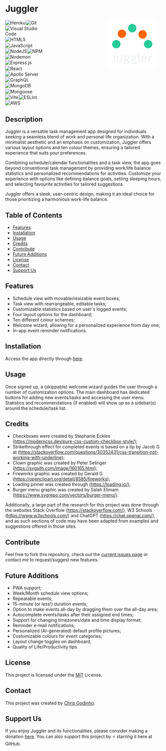 # Juggler

<a href="https://workflow-oj8s.onrender.com/">
  <img src="./client/public/readme_logo.png" height="150px" align="right" style="margin-right: 5%;"/>
</a>

<div style="display: flex; flex-wrap: wrap; width: 25%">

<img alt="Heroku" style="margin-right: 1%; margin-bottom: 1%" src="https://img.shields.io/badge/Heroku-grey?style=for-the-badge&logo=heroku&logoColor=430098">
<img alt="Git" style="margin-right: 1%; margin-bottom: 1%" src="https://img.shields.io/badge/Git-grey?style=for-the-badge&logo=git&logoColor=F05032">
<img alt="Visual Studio Code" style="margin-right: 1%; margin-bottom: 1%" src="https://img.shields.io/badge/Visual_Studio_Code-grey?style=for-the-badge&logo=visual-studio-code&logoColor=007ACC">
<img alt="HTML5" style="margin-right: 1%; margin-bottom: 1%" src="https://img.shields.io/badge/HTML5-grey?style=for-the-badge&logo=html5&logoColor=E34F26">
<img alt="JavaScript" style="margin-right: 1%; margin-bottom: 1%" src="https://img.shields.io/badge/JavaScript-grey?style=for-the-badge&logo=javascript">
<img alt="NodeJS" style="margin-right: 1%; margin-bottom: 1%" src="https://img.shields.io/badge/node.js-grey?style=for-the-badge&logo=node.js&logoColor=339933">
<img alt="NPM" style="margin-right: 1%; margin-bottom: 1%" src="https://img.shields.io/badge/NPM-grey?style=for-the-badge&logo=npm&logoColor=CB3837">
<img alt="Nodemon" style="margin-right: 1%; margin-bottom: 1%" src="https://img.shields.io/badge/Nodemon-grey?style=for-the-badge&logo=nodemon&logoColor=76D04B">
<img alt="Express.js" style="margin-right: 1%; margin-bottom: 1%" src="https://img.shields.io/badge/express.js-grey?style=for-the-badge&logo=express&logoColor=000000">
<img alt="React" style="margin-right: 1%; margin-bottom: 1%" src="https://img.shields.io/badge/React-grey?style=for-the-badge&logo=react&logoColor=61DAFB">
<img alt="Apollo Server" style="margin-right: 1%; margin-bottom: 1%" src="https://img.shields.io/badge/apollo-grey?style=for-the-badge&logo=apollo-graphql&logoColor=311C87">
<img alt="GraphQL" style="margin-right: 1%; margin-bottom: 1%" src="https://img.shields.io/badge/graphql-grey?style=for-the-badge&logo=graphql&logoColor=E10098">
<img alt="MongoDB" style="margin-right: 1%; margin-bottom: 1%" src="https://img.shields.io/badge/mongodb-grey?style=for-the-badge&logo=mongodb&logoColor=47A248">
<img alt="Mongoose" style="margin-right: 1%; margin-bottom: 1%" src="https://img.shields.io/badge/mongoose-grey?style=for-the-badge&logo=mongoose&logoColor=880000">
<img alt="Vite" style="margin-right: 1%; margin-bottom: 1%" src="https://img.shields.io/badge/vite-grey?style=for-the-badge&logo=vite&logoColor=646CFF">
<img alt="ESLint" style="margin-right: 1%; margin-bottom: 1%" src="https://img.shields.io/badge/ESLint-grey?style=for-the-badge&logo=eslint&logoColor=4B32C3">
<img alt="AWS" style="margin-right: 1%; margin-bottom: 1%" src="https://img.shields.io/badge/AWS-grey?style=for-the-badge&logo=amazon-aws&logoColor=4B32C3">

</div>

## Description

Juggler is a versatile task management app designed for individuals seeking a seamless blend of work and personal life organization. With a minimalist aesthetic and an emphasis on customization, Juggler offers various layout options and ten colour themes, ensuring a tailored experience that suits your preferences.

Combining schedule/calendar functionalities and a task view, the app goes beyond conventional task management by providing work/life balance statistics and personalized recommendations for activities. Customize your experience with options like defining balance goals, setting sleeping hours, and selecting favourite activities for tailored suggestions.

Juggler offers a sleek, user-centric design, making it an ideal choice for those prioritizing a harmonious work-life balance.

## Table of Contents

- [Features](#features)
- [Installation](#installation)
- [Usage](#usage)
- [Credits](#credits)
- [Contribute](#contribute)
- [Future Additions](#future-additions)
- [License](#license)
- [Contact](#contact)
- [Support Us](#support-us)

## Features

- Schedule view with movable/resizable event boxes;
- Task view with rearrangeable, editable tasks;
- Customizable statistics based on user's logged events;
- Four layout options for the dashboard;
- Ten different colour schemes;
- Welcome wizard, allowing for a personalized experience from day one;
- In-app event reminder notifications.

## Installation

Access the app directly through [here](<https://juggler-8f9213eba85d.herokuapp.com/>).

## Usage

Once signed up, a (skippable) welcome wizard guides the user through a number of customization options. The main dashboard has dedicated buttons for adding new events/tasks and accessing the user menu. Statistics and recommendations (if enabled) will show up as a sidebar(s) around the schedule/task list.

## Credits

- Checkboxes were created by Stephanie Eckles (<https://moderncss.dev/pure-css-custom-checkbox-style/>);
- Strikethrough effect for completed events is based on a tip by Jacob G at (<https://stackoverflow.com/questions/30352431/css-transition-not-working-with-underline>);
- Clown graphic was created by Peter Selinger (<https://svgsilh.com/image/160165.html>);
- Fireworks graphic was created by Gerald G (<https://openclipart.org/detail/8585/fireworks>);
- Loading pinner was created through (<https://loading.io/>);
- Burger menu graphic was created by Salah Elimam (<https://www.svgrepo.com/vectors/burger-menu/>).

Additionally, a large part of the research for this project was done through the websites Stack Overflow (<https://stackoverflow.com/>), W3 Schools (<https://www.w3schools.com/>) and ChatGPT (<https://chat.openai.com/>), and as such sections of code may have been adapted from examples and suggestions offered in those sites.

## Contribute

Feel free to fork this repository, check out the [current issues page](<https://github.com/chris-godinho/juggler/issues>) or contact me to request/suggest new features.

## Future Additions

- PWA support;
- Week/Month schedule view options;
- Repeatable events;
- 15-minute (or less!) duration events;
- Option to make events all-day by dragging them over the all-day area;
- Autocomplete events/tasks after their assigned end times;
- Support for changing timezones/date and time display format;
- Reminder e-mail notifications;
- Personalized (AI-generated) default profile pictures;
- Customizable colours for event categories;
- Layout change toggles on dashboard;
- Quality of Life/Productivity tips.

## License

This project is licensed under the [MIT](/LICENSE) License.

## Contact

This project was created by [Chris Godinho](<http://chrisgodinho.com/>).

## Support Us

If you enjoy Juggler and its functionalities, please consider making a donation [here](<https://donate.stripe.com/8wM3dFa433Urdva6oo>). You can also support this project by :star: starring it here at GitHub.
